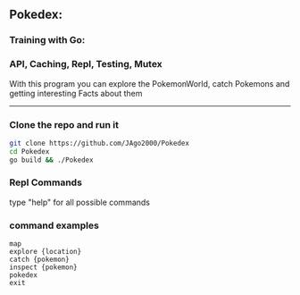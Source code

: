 ## Pokedex:
### Training with Go:
### API, Caching, Repl, Testing, Mutex

With this program you can explore the PokemonWorld, catch Pokemons and getting interesting Facts about them 

------------------------

### Clone the repo and run it

```bash
git clone https://github.com/JAgo2000/Pokedex
cd Pokedex
go build && ./Pokedex
```
### Repl Commands
type "help" for all possible commands
### command examples
```
map
explore {location}
catch {pokemon}
inspect {pokemon}
pokedex
exit
```


